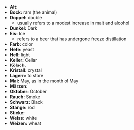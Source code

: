 - **Alt:**
- **Bock:** ram (the animal)
- **Doppel:** double
	- usually refers to a modest increase in malt and alcohol
- **Dunkel:** Dark
- **Eis:** Ice
	- refers to a beer that has undergone freeze distillation
- **Farb:** color
- **Hefe:** yeast
- **Hell:** light
- **Keller:** Cellar
- **Kölsch:**
- **Kristall:** crystal
- **Lagern:** to store
- **Mai:** May, as in the month of May
- **Märzen:**
- **Oktober:** October
- **Rauch:** Smoke
- **Schwarz:** Black
- **Stange:** rod
- **Sticke:**
- **Weiss:** white
- **Weizen:** wheat